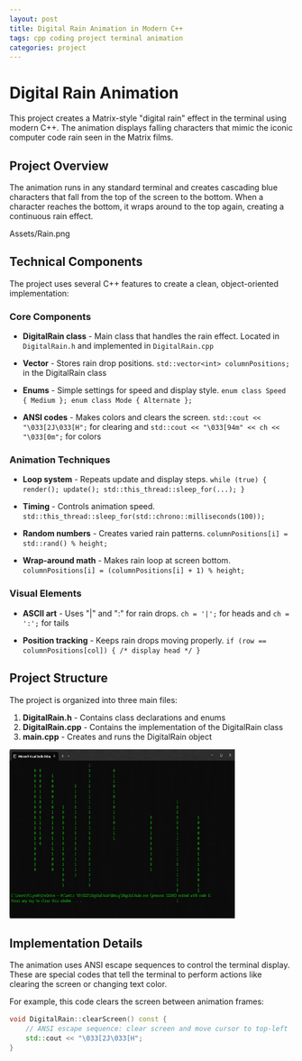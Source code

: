 ```yaml
---
layout: post
title: Digital Rain Animation in Modern C++
tags: cpp coding project terminal animation
categories: project
---
```


# Digital Rain Animation

This project creates a Matrix-style "digital rain" effect in the terminal using modern C++. The animation displays falling characters that mimic the iconic computer code rain seen in the Matrix films.

## Project Overview

The animation runs in any standard terminal and creates cascading blue characters that fall from the top of the screen to the bottom. When a character reaches the bottom, it wraps around to the top again, creating a continuous rain effect.

Assets/Rain.png

## Technical Components

The project uses several C++ features to create a clean, object-oriented implementation:

### Core Components

- **DigitalRain class** - Main class that handles the rain effect.
  Located in `DigitalRain.h` and implemented in `DigitalRain.cpp`

- **Vector** - Stores rain drop positions.
  `std::vector<int> columnPositions;` in the DigitalRain class

- **Enums** - Simple settings for speed and display style.
  `enum class Speed { Medium }; enum class Mode { Alternate };`

- **ANSI codes** - Makes colors and clears the screen.
  `std::cout << "\033[2J\033[H";` for clearing and `std::cout << "\033[94m" << ch << "\033[0m";` for colors

### Animation Techniques

- **Loop system** - Repeats update and display steps.
  `while (true) { render(); update(); std::this_thread::sleep_for(...); }`

- **Timing** - Controls animation speed.
  `std::this_thread::sleep_for(std::chrono::milliseconds(100));`

- **Random numbers** - Creates varied rain patterns.
  `columnPositions[i] = std::rand() % height;`

- **Wrap-around math** - Makes rain loop at screen bottom.
  `columnPositions[i] = (columnPositions[i] + 1) % height;`

### Visual Elements

- **ASCII art** - Uses "|" and ":" for rain drops.
  `ch = '|';` for heads and `ch = ':';` for tails

- **Position tracking** - Keeps rain drops moving properly.
  `if (row == columnPositions[col]) { /* display head */ }`

## Project Structure

The project is organized into three main files:

1. **DigitalRain.h** - Contains class declarations and enums
2. **DigitalRain.cpp** - Contains the implementation of the DigitalRain class
3. **main.cpp** - Creates and runs the DigitalRain object

<img src="https://raw.githubusercontent.com/DenisJ123/digital-rain-cpp/main/docs/assets/images/DigitalRainDev1.png" width="400" height="300">

## Implementation Details

The animation uses ANSI escape sequences to control the terminal display. These are special codes that tell the terminal to perform actions like clearing the screen or changing text color.

For example, this code clears the screen between animation frames:
```cpp
void DigitalRain::clearScreen() const {
    // ANSI escape sequence: clear screen and move cursor to top-left
    std::cout << "\033[2J\033[H";
}
